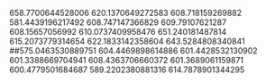 658.7700644528006
620.1370649272583
608.718159269882
581.4439196217492
608.747147366829
609.79107621287
608.15657056992
610.0737409958476
651.240181487814
615.2073779314654
622.1833142358604
643.5284808340841
##575.0463530889751
604.4469898614886
601.4428532130902
601.3388669704941
608.4363706660372
601.3689061159871
600.4779501684687
589.2202380881316
614.7878901344295